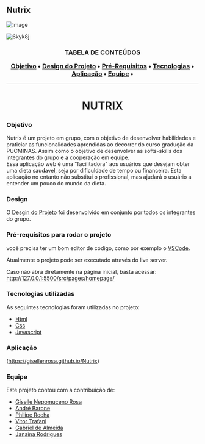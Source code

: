 ## Nutrix

<p align="center">

![image](https://user-images.githubusercontent.com/68014636/175835533-0139afbf-565b-4048-96a3-776b5b2d4abc.png)
 
 ![6kyk8j](https://user-images.githubusercontent.com/68014636/175835893-b5ecc3ec-eb73-4a73-ae83-d55a7779651e.gif)


</p>

<h3 align="center">TABELA DE CONTEÚDOS
<p align="center">
 <a href="#objetivo">Objetivo</a> •
 <a href="#design">Design do Projeto</a> •
 <a href="#pré-requisitos">Pré-Requisitos</a> •
 <a href="#tecnologias">Tecnologias</a> •
 <a href="#aplicação">Aplicação</a> •
 <a href="#equipe">Equipe</a> •
</p>
</h3>

<hr>

<h1 align="center">NUTRIX</h1>

### Objetivo

<p> Nutrix é um projeto em grupo, com o objetivo de desenvolver habilidades e praticiar  as funcionalidades aprendidas ao decorrer do curso gradução da PUCMINAS. Assim  como o objetivo de desenvolver as softs-skills dos integrantes do grupo e a cooperação em equipe.<br> Essa aplicação web é uma "facilitadora" aos usuários que desejam obter uma dieta saudavel, seja por dificuldade de tempo ou financeira. Esta aplicação no entanto não substitui o profissional, mas ajudará o usuário a entender um pouco do mundo da dieta.</p>

### Design

O [Desgin do Projeto](https://www.figma.com/file/XMPmcHGCRv0BggPEw3QrWw/) foi desenvolvido em conjunto por todos os integrantes do grupo.

### Pré-requisitos para rodar o projeto

você precisa ter um bom editor de código, como por exemplo o [VSCode](https://code.visualstudio.com/).

Atualmente o projeto pode ser executado através do live server.

Caso não abra diretamente na página inicial, basta acessar:
http://127.0.0.1:5500/src/pages/homepage/

### Tecnologias utilizadas

As seguintes tecnologias foram utilizadas no projeto:

- [Html](https://www.w3schools.com/TAgs/default.asp)
- [Css](https://www.w3schools.com/cssref/)
- [Javascript](https://www.w3schools.com/js/)


### Aplicação

(https://gisellenrosa.github.io/Nutrix)


### Equipe

Este projeto contou com a contribuição de:
<ul>
 <li><a href="https://www.linkedin.com/in/gisellenrosa/">Giselle Nepomuceno Rosa</a></li>
 <li><a href="https://github.com/Andre98B">André Barone</a></li>
 <li><a href="https://www.linkedin.com/in/philipe-rocha-0684021b2">Philipe Rocha</a></li>
 <li><a href="https://github.com/Trafani">Vitor Trafani</a></li>
 <li><a href="https://github.com/GabrieldeAlmeidaCarvalho">Gabriel de Almeida</a></li>
 <li><a href="https://github.com/Jandeoli77">Janaina Rodrigues</a></li>
</ul>

